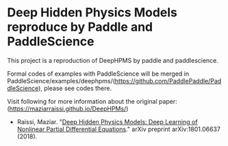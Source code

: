 # Deep Hidden Physics Models reproduce by Paddle and PaddleScience

This project is a reproduction of DeepHPMS by paddle and paddlescience.

Formal codes of examples with PaddleScience will be merged in PaddleScience/examples/deephpms/(https://github.com/PaddlePaddle/PaddleScience), please see codes there.

Visit following for more information about the original paper:(https://maziarraissi.github.io/DeepHPMs/)

  - Raissi, Maziar. "[Deep Hidden Physics Models: Deep Learning of Nonlinear Partial Differential Equations](https://arxiv.org/abs/1801.06637)." arXiv preprint arXiv:1801.06637 (2018).